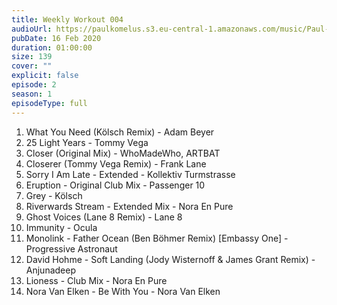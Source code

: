```yaml
---
title: Weekly Workout 004
audioUrl: https://paulkomelus.s3.eu-central-1.amazonaws.com/music/Paul-Komelus-Weekly-Workout-004(House).mp3
pubDate: 16 Feb 2020
duration: 01:00:00
size: 139
cover: ""
explicit: false
episode: 2
season: 1
episodeType: full
---
```

1. What You Need (Kölsch Remix) - Adam Beyer
2. 25 Light Years - Tommy Vega
3. Closer (Original Mix) - WhoMadeWho, ARTBAT
4. Closerer (Tommy Vega Remix) - Frank Lane
5. Sorry I Am Late - Extended - Kollektiv Turmstrasse
6. Eruption - Original Club Mix - Passenger 10
7. Grey - Kölsch
8. Riverwards Stream - Extended Mix - Nora En Pure
9. Ghost Voices (Lane 8 Remix) - Lane 8
10. Immunity - Ocula
11. Monolink - Father Ocean (Ben Böhmer Remix) [Embassy One] - Progressive Astronaut
12. David Hohme - Soft Landing (Jody Wisternoff & James Grant Remix) - Anjunadeep
13. Lioness - Club Mix - Nora En Pure
14. Nora Van Elken - Be With You - Nora Van Elken
